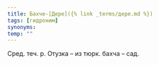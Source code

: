 ```yaml
---
title: Бахче-[Дере]({% link _terms/дере.md %})
tags: [гидроним]
synonyms:
temp: ""
---
```


Сред. теч. р. Отузка – из тюрк. бахча – сад.
